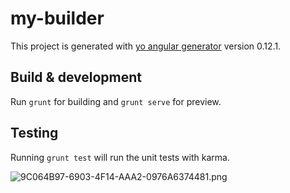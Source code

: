 # my-builder

This project is generated with [yo angular generator](https://github.com/yeoman/generator-angular)
version 0.12.1.

## Build & development

Run `grunt` for building and `grunt serve` for preview.

## Testing

Running `grunt test` will run the unit tests with karma.

![9C064B97-6903-4F14-AAA2-0976A6374481.png](https://bitbucket.org/repo/RkobXz/images/614216381-9C064B97-6903-4F14-AAA2-0976A6374481.png)